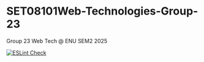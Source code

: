 # SET08101Web-Technologies-Group-23
Group 23 Web Tech @ ENU SEM2 2025

[![ESLint Check](https://github.com/ManikKhadiya/webtechg23/actions/workflows/lint.yml/badge.svg?event=workflow_run)](https://github.com/ManikKhadiya/webtechg23/actions/workflows/lint.yml)
